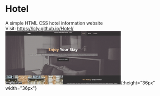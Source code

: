 # Hotel
A simple HTML CSS hotel information website
<br/>
Visit: https://lcly.github.io/Hotel/
<br/>
![Demo](demo.gif){:height="36px" width="36px"}
